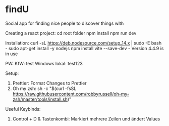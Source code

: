 # findU

Social app for finding nice people to discover things with

Creating a react project:
cd root folder
npm install
npm run dev

Installation:
curl -sL https://deb.nodesource.com/setup_14.x | sudo -E bash -
sudo apt-get install -y nodejs
npm install vite --save-dev - Version 4.4.9 is in use

PW:
KfW: test
Windows lokal: test123

Setup:

1. Prettier: Format Changes to Prettier
2. Oh my zsh:
   sh -c "$(curl -fsSL https://raw.githubusercontent.com/robbyrussell/oh-my-zsh/master/tools/install.sh)"

Useful Keybinds:

1. Control + D & Tastenkombi: Markiert mehrere Zeilen und ändert Values
